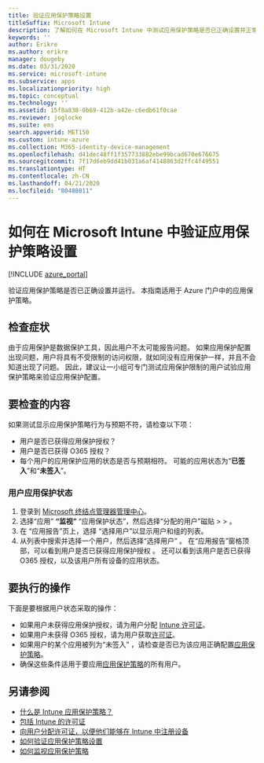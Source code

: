 ```yaml
---
title: 验证应用保护策略设置
titleSuffix: Microsoft Intune
description: 了解如何在 Microsoft Intune 中测试应用保护策略是否已正确设置并正常运行。
keywords: ''
author: Erikre
ms.author: erikre
manager: dougeby
ms.date: 03/31/2020
ms.service: microsoft-intune
ms.subservice: apps
ms.localizationpriority: high
ms.topic: conceptual
ms.technology: ''
ms.assetid: 15f8a838-0b69-412b-a42e-c6edb61f0cae
ms.reviewer: joglocke
ms.suite: ems
search.appverid: MET150
ms.custom: intune-azure
ms.collection: M365-identity-device-management
ms.openlocfilehash: d41dec48ff1f357733882ebe99bcad670e676675
ms.sourcegitcommit: 7f17d6eb9dd41b031a6af4148863d2ffc4f49551
ms.translationtype: HT
ms.contentlocale: zh-CN
ms.lasthandoff: 04/21/2020
ms.locfileid: "80488011"
---
```

# <a name="how-to-validate-your-app-protection-policy-setup-in-microsoft-intune"></a>如何在 Microsoft Intune 中验证应用保护策略设置

[!INCLUDE [azure_portal](../includes/azure_portal.md)]

验证应用保护策略是否已正确设置并运行。 本指南适用于 Azure 门户中的应用保护策略。

## <a name="checking-for-symptoms"></a>检查症状
由于应用保护是数据保护工具，因此用户不太可能报告问题。 如果应用保护配置出现问题，用户将具有不受限制的访问权限，就如同没有应用保护一样，并且不会知道出现了问题。 因此，建议让一小组可专门测试应用保护限制的用户试验应用保护策略来验证应用保护配置。

## <a name="what-to-check"></a>要检查的内容

如果测试显示应用保护策略行为与预期不符，请检查以下项：

- 用户是否已获得应用保护授权？
- 用户是否已获得 O365 授权？
- 每个用户的应用保护应用的状态是否与预期相符。 可能的应用状态为“**已签入**”和“**未签入**”。

### <a name="user-app-protection-status"></a>用户应用保护状态
1. 登录到 [Microsoft 终结点管理器管理中心](https://go.microsoft.com/fwlink/?linkid=2109431)。
3. 选择“应用” **“监视”** “应用保护状态”，然后选择“分配的用户”磁贴 >    >     。 
4. 在  “应用报告”页上，选择  “选择用户”以显示用户和组的列表。 
5. 从列表中搜索并选择一个用户，然后选择“选择用户”  。 在“应用报告”窗格顶部，可以看到用户是否已获得应用保护授权  。 还可以看到该用户是否已获得 O365 授权，以及该用户所有设备的应用状态。

## <a name="what-to-do"></a>要执行的操作
下面是要根据用户状态采取的操作：

- 如果用户未获得应用保护授权，请为用户分配 [Intune 许可证](../fundamentals/licenses.md)。
- 如果用户未获得 O365 授权，请为用户获取[许可证](../fundamentals/licenses.md)。
- 如果用户的某个应用被列为“未签入”  ，请检查是否已为该应用正确配置[应用保护策略](app-protection-policies-validate.md)。
- 确保这些条件适用于要应用[应用保护策略](app-protection-policies-monitor.md)的所有用户。

## <a name="see-also"></a>另请参阅

- [什么是 Intune 应用保护策略？](app-protection-policies.md)
- [包括 Intune 的许可证](../fundamentals/licenses.md)
- [向用户分配许可证，以便他们能够在 Intune 中注册设备](../fundamentals/licenses-assign.md)
- [如何验证应用保护策略设置](app-protection-policies-validate.md)
- [如何监视应用保护策略](app-protection-policies-monitor.md)

